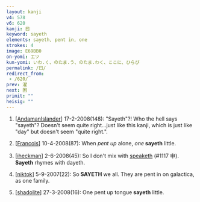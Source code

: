 ```yaml
---
layout: kanji
v4: 578
v6: 620
kanji: 曰
keyword: sayeth
elements: sayeth, pent in, one
strokes: 4
image: E69BB0
on-yomi: エツ
kun-yomi: いわ.く、のたま.う、のたま.わく、ここに、ひらび
permalink: /曰/
redirect_from:
 - /620/
prev: 濯
next: 困
primit: ""
heisig: ""
---
```


1) [<a href="http://kanji.koohii.com/profile/AndamanIslander">AndamanIslander</a>] 17-2-2008(148): &quot;Sayeth&quot;?! Who the hell says &quot;sayeth&quot;? Doesn&#039;t seem quite right...just like this kanji, which is just like &quot;day&quot; but doesn&#039;t seem &quot;quite right.&quot;.

2) [<a href="http://kanji.koohii.com/profile/Francois">Francois</a>] 10-4-2008(87): When <em>pent up</em> alone, <em>one</em><strong> sayeth</strong> little.

3) [<a href="http://kanji.koohii.com/profile/iheckman">iheckman</a>] 2-6-2008(45): So I don&#039;t mix with <a href="../v4/1117.html">speaketh</a> (#1117 申).<strong> Sayeth</strong> rhymes with dayeth.

4) [<a href="http://kanji.koohii.com/profile/niktok">niktok</a>] 5-9-2007(22): So<strong> SAYETH</strong> we all. They are pent in on galactica, as one family.

5) [<a href="http://kanji.koohii.com/profile/shadolite">shadolite</a>] 27-3-2008(16): One pent up tongue<strong> sayeth</strong> little.


